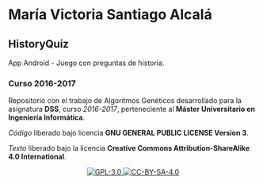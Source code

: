 # María Victoria Santiago Alcalá

## HistoryQuiz

App Android - Juego con preguntas de historia.

### Curso 2016-2017

Repositorio con el trabajo de Algoritmos Genéticos desarrollado para la asignatura **DSS**, curso *2016-2017*, perteneciente al **Máster Universitario en Ingeniería Informática**.

_Código_ liberado bajo licencia **GNU GENERAL PUBLIC LICENSE Version 3**.

_Texto_ liberado bajo la licencia **Creative Commons Attribution-ShareAlike 4.0 International**.

<p align="center">
<a href="http://www.gnu.org/licenses/gpl-3.0.html">
<img alt="GPL-3.0" src="https://dl.dropboxusercontent.com/s/t0ylvis7f1stcu7/GPL-3.0.png">
</a>
<a href="https://creativecommons.org/licenses/by-sa/4.0/legalcode">
<img alt="CC-BY-SA-4.0" src="https://dl.dropboxusercontent.com/s/sb421l5usayaigo/CC-BY-SA-4.0.png">
</a>
</p>
